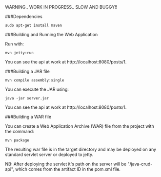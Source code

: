 

WARNING.. WORK IN PROGRESS.. SLOW AND BUGGY!!

###Dependencies

    sudo apt-get install maven

###Building and Running the Web Application

Run with:

    mvn jetty:run

You can see the api at work at http://localhost:8080/posts/1.

###Building a JAR file

    mvn compile assembly:single

You can execute the JAR using:

    java -jar server.jar 

You can see the api at work at http://localhost:8080/posts/1.

###Building a WAR file

You can create a Web Application Archive (WAR) file from the project with the command:

    mvn package

The resulting war file is in the target directory and may be deployed on any standard servlet server or deployed to jetty. 

NB: After deploying the servlet it's path on the server will be "/java-crud-api", which comes from the artifact ID in the pom.xml file.
